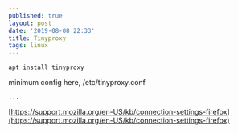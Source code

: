 ```yaml
---
published: true
layout: post
date: '2019-08-08 22:33'
title: Tinyproxy
tags: linux 
---
```

    apt install tinyproxy
    
minimum config here, /etc/tinyproxy.conf

    ...

[https://support.mozilla.org/en-US/kb/connection-settings-firefox](https://support.mozilla.org/en-US/kb/connection-settings-firefox)
